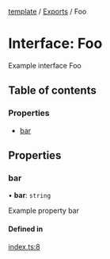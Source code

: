 [template](../README.md) / [Exports](../modules.md) / Foo

# Interface: Foo

Example interface Foo

## Table of contents

### Properties

- [bar](Foo.md#bar)

## Properties

### bar

• **bar**: `string`

Example property bar

#### Defined in

[index.ts:8](https://github.com/patrickroberts/template/blob/master/src/index.ts#L8)
